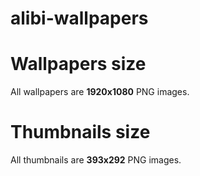 # alibi-wallpapers

<h1>Wallpapers size</h1>
All wallpapers are <b>1920x1080</b> PNG images.

<h1>Thumbnails size</h1>
All thumbnails are <b>393x292</b> PNG images.
